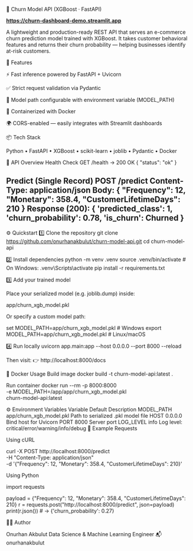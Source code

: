 🧠 Churn Model API (XGBoost · FastAPI)

**https://churn-dashboard-demo.streamlit.app**

A lightweight and production-ready REST API that serves an e-commerce churn prediction model trained with XGBoost.
It takes customer behavioral features and returns their churn probability — helping businesses identify at-risk customers.

🚀 Features

⚡ Fast inference powered by FastAPI + Uvicorn

✅ Strict request validation via Pydantic

🧩 Model path configurable with environment variable (MODEL_PATH)

🐳 Containerized with Docker

🌍 CORS-enabled — easily integrates with Streamlit dashboards

📦 Tech Stack

Python • FastAPI • XGBoost • scikit-learn • joblib • Pydantic • Docker

🔌 API Overview
Health Check
GET /health
→ 200 OK
{
  "status": "ok"
}

Predict (Single Record)
POST /predict
Content-Type: application/json
Body:
{
  "Frequency": 12,
  "Monetary": 358.4,
  "CustomerLifetimeDays": 210
}
Response (200):
{
  'predicted_class': 1,
  'churn_probability': 0.78,
  'is_churn': Churned
}
---------

⚙️ Quickstart
1️⃣ Clone the repository
git clone https://github.com/onurhanakbulut/churn-model-api.git
cd churn-model-api

2️⃣ Install dependencies
python -m venv .venv
source .venv/bin/activate  # On Windows: .venv\Scripts\activate
pip install -r requirements.txt

3️⃣ Add your trained model

Place your serialized model (e.g. joblib.dump) inside:

app/churn_xgb_model.pkl


Or specify a custom model path:

set MODEL_PATH=app/churn_xgb_model.pkl  # Windows
export MODEL_PATH=app/churn_xgb_model.pkl  # Linux/macOS

4️⃣ Run locally
uvicorn app.main:app --host 0.0.0.0 --port 8000 --reload


Then visit:
👉 http://localhost:8000/docs

🐳 Docker Usage
Build image
docker build -t churn-model-api:latest .

Run container
docker run --rm -p 8000:8000 \
  -e MODEL_PATH=/app/app/churn_xgb_model.pkl \
  churn-model-api:latest

⚙️ Environment Variables
Variable	Default	Description
MODEL_PATH	app/churn_xgb_model.pkl	Path to serialized .pkl model file
HOST	0.0.0.0	Bind host for Uvicorn
PORT	8000	Server port
LOG_LEVEL	info	Log level: critical/error/warning/info/debug
🧪 Example Requests

Using cURL

curl -X POST http://localhost:8000/predict \
  -H "Content-Type: application/json" \
  -d '{"Frequency": 12, "Monetary": 358.4, "CustomerLifetimeDays": 210}'


Using Python

import requests

payload = {"Frequency": 12, "Monetary": 358.4, "CustomerLifetimeDays": 210}
r = requests.post("http://localhost:8000/predict", json=payload)
print(r.json())  # → {'churn_probability': 0.27}


👩‍💻 Author

Onurhan Akbulut
Data Science & Machine Learning Engineer
📬 onurhanakbulut
